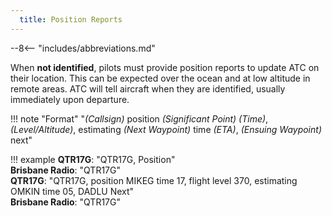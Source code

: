 ```yaml
---
  title: Position Reports
---
```


--8<-- "includes/abbreviations.md"

When **not identified**, pilots must provide position reports to update ATC on their location. This can be expected over the ocean and at low altitude in remote areas. ATC will tell aircraft when they are identified, usually immediately upon departure.

!!! note "Format"
    "*(Callsign)* position *(Significant Point)* *(Time)*, *(Level/Altitude)*, estimating *(Next Waypoint)* time *(ETA)*, *(Ensuing Waypoint)* next"

!!! example
    **QTR17G**: "QTR17G, Position"  
    **Brisbane Radio**: "QTR17G"  
    **QTR17G**: "QTR17G, position MIKEG time 17, flight level 370, estimating OMKIN time 05, DADLU Next"  
    **Brisbane Radio**: "QTR17G"  